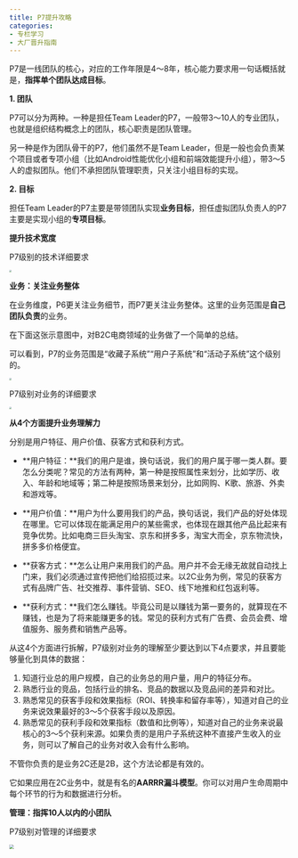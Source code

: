 ```yaml
---
title: P7提升攻略
categories: 
- 专栏学习
- 大厂晋升指南
---
```


P7是一线团队的核心，对应的工作年限是4～8年，核心能力要求用一句话概括就是，**指挥单个团队达成目标**。

**1. 团队**

P7可以分为两种。一种是担任Team Leader的P7，一般带3～10人的专业团队，也就是组织结构概念上的团队，核心职责是团队管理。

另一种是作为团队骨干的P7，他们虽然不是Team Leader，但是一般也会负责某个项目或者专项小组（比如Android性能优化小组和前端效能提升小组），带3～5人的虚拟团队。他们不承担团队管理职责，只关注小组目标的实现。

**2. 目标**

担任Team Leader的P7主要是带领团队实现**业务目标**，担任虚拟团队负责人的P7主要是实现小组的**专项目标**。

**提升技术宽度**

P7级别的技术详细要求

<img src="https://img-blog.csdnimg.cn/6aff005fbcd643a599a0d166ee7ccb35.png" style="zoom:25%;" />

**业务：关注业务整体**

在业务维度，P6更关注业务细节，而P7更关注业务整体。这里的业务范围是**自己团队负责**的业务。

在下面这张示意图中，对B2C电商领域的业务做了一个简单的总结。

可以看到，P7的业务范围是“收藏子系统”“用户子系统”和“活动子系统”这个级别的。

<img src="https://img-blog.csdnimg.cn/4f298f26fe0c4a1293563b4620779c97.png" style="zoom:25%;" />

P7级别对业务的详细要求

<img src="https://img-blog.csdnimg.cn/e65aacfe651b4ef987b0e1219060cc89.png" style="zoom:25%;" />

**从4个方面提升业务理解力**

分别是用户特征、用户价值、获客方式和获利方式。

* **用户特征：**我们的用户是谁，换句话说，我们的用户属于哪一类人群。要怎么分类呢？常见的方法有两种，第一种是按照属性来划分，比如学历、收入、年龄和地域等；第二种是按照场景来划分，比如网购、K歌、旅游、外卖和游戏等。

* **用户价值：**用户为什么要用我们的产品，换句话说，我们产品的好处体现在哪里。它可以体现在能满足用户的某些需求，也体现在跟其他产品比起来有竞争优势。比如电商三巨头淘宝、京东和拼多多，淘宝大而全，京东物流快，拼多多价格便宜。

* **获客方式：**怎么让用户来用我们的产品。用户并不会无缘无故就自动找上门来，我们必须通过宣传把他们给招揽过来。以2C业务为例，常见的获客方式有品牌广告、社交推荐、事件营销、SEO、线下地推和红包返利等。

* **获利方式：**我们怎么赚钱。毕竟公司是以赚钱为第一要务的，就算现在不赚钱，也是为了将来能赚更多的钱。常见的获利方式有广告费、会员会费、增值服务、服务费和销售产品等。

从这4个方面进行拆解，P7级别对业务的理解至少要达到以下4点要求，并且要能够量化到具体的数据：

1. 知道行业总的用户规模，自己的业务总的用户量，用户的特征分布。
2. 熟悉行业的竞品，包括行业的排名、竞品的数据以及竞品间的差异和对比。
3. 熟悉常见的获客手段和效果指标（ROI、转换率和留存率等），知道对自己的业务来说效果最好的3～5个获客手段以及原因。
4. 熟悉常见的获利手段和效果指标（数值和比例等），知道对自己的业务来说最核心的3～5个获利来源。如果负责的是用户子系统这种不直接产生收入的业务，则可以了解自己的业务对收入会有什么影响。

不管你负责的是业务2C还是2B，这个方法论都是有效的。

它如果应用在2C业务中，就是有名的**AARRR漏斗模型**。你可以对用户生命周期中每个环节的行为和数据进行分析。

**管理：指挥10人以内的小团队**

P7级别对管理的详细要求

<img src="https://img-blog.csdnimg.cn/c0874b983b6a4ccaad6ff76aaf93e356.png" style="zoom:50%;" />